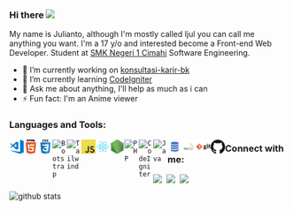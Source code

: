 ### Hi there <img src="https://github.com/thomasbnt/thomasbnt/blob/me/hi.gif" width="25px">

My name is Julianto, although I'm mostly called Ijul you can call me anything you want. I'm a 17 y/o and interested become a Front-end Web Developer. Student at [SMK Negeri 1 Cimahi](https://www.smkn1-cmi.sch.id/) Software Engineering.

- 🔭 I’m currently working on [konsultasi-karir-bk](https://github.com/Julianto08/konsultasi-karir-bk)
- 🌱 I’m currently learning [CodeIgniter](http://codeigniter.com/)
- 💬 Ask me about anything, I'll help as much as i can
- ⚡ Fun fact: I'm an Anime viewer

### Languages and Tools:

<code><img align="left" alt="Visual Studio Code" width="26px" src="https://raw.githubusercontent.com/github/explore/80688e429a7d4ef2fca1e82350fe8e3517d3494d/topics/visual-studio-code/visual-studio-code.png" /></code>
<code><img align="left" alt="HTML5" width="26px" src="https://raw.githubusercontent.com/github/explore/80688e429a7d4ef2fca1e82350fe8e3517d3494d/topics/html/html.png" /></code>
<code><img align="left" alt="CSS3" width="26px" src="https://raw.githubusercontent.com/github/explore/80688e429a7d4ef2fca1e82350fe8e3517d3494d/topics/css/css.png" /></code>
<code><img align="left" width="26px" alt="Bootstrap" src="https://cdn4.iconfinder.com/data/icons/logos-3/504/Bootstrap-512.png" /></code>
<code><img align="left" width="26px" alt="Tailwind" src="https://www.vectorlogo.zone/logos/tailwindcss/tailwindcss-icon.svg" /></code>
<code><img align="left" alt="JavaScript" width="26px" src="https://raw.githubusercontent.com/github/explore/80688e429a7d4ef2fca1e82350fe8e3517d3494d/topics/javascript/javascript.png" /></code>
<code><img align="left" alt="React" width="26px" src="https://raw.githubusercontent.com/github/explore/80688e429a7d4ef2fca1e82350fe8e3517d3494d/topics/react/react.png" /></code>
<code><img align="left" alt="Node.js" width="26px" src="https://raw.githubusercontent.com/github/explore/80688e429a7d4ef2fca1e82350fe8e3517d3494d/topics/nodejs/nodejs.png" /></code>
<code><img align="left" width="26px" alt="PHP" src="https://www.vectorlogo.zone/logos/php/php-icon.svg" /></code>
<code><img align="left" width="26px" alt="CodeIgniter" src="https://seeklogo.com/images/C/codeigniter-logo-BDF3D666E7-seeklogo.com.png" /></code>
<code><img align="left" width="26px" alt="Java" src="https://www.vectorlogo.zone/logos/java/java-icon.svg" /></code>
<code><img align="left" alt="SQL" width="26px" src="https://raw.githubusercontent.com/github/explore/80688e429a7d4ef2fca1e82350fe8e3517d3494d/topics/sql/sql.png" /></code>
<code><img align="left" alt="MySQL" width="26px" src="https://raw.githubusercontent.com/github/explore/80688e429a7d4ef2fca1e82350fe8e3517d3494d/topics/mysql/mysql.png" /></code>
<code><img align="left" alt="Git" width="26px" src="https://raw.githubusercontent.com/github/explore/80688e429a7d4ef2fca1e82350fe8e3517d3494d/topics/git/git.png" /></code>
<code><img align="left" alt="GitHub" width="26px" src="https://raw.githubusercontent.com/github/explore/78df643247d429f6cc873026c0622819ad797942/topics/github/github.png" /></code>

<h3>Connect with me:</h3>

<a href="https://www.linkedin.com/in/juli-anto-4a60241b4/">
    <img align="left" width="24px" src="https://github.com/TheDudeThatCode/TheDudeThatCode/blob/master/Assets/Linkedin.svg" />
</a>
<a href="https://www.instagram.com/ijull.exe">
  <img align="left" width="24px" src="https://github.com/TheDudeThatCode/TheDudeThatCode/blob/master/Assets/Instagram.svg" />
</a>
<a href="mailto:jjulianto08@gmail.com">
  <img align="left" width="26px" src="https://github.com/TheDudeThatCode/TheDudeThatCode/blob/master/Assets/Gmail.svg" />
</a>

<br />

![github stats](https://github-readme-stats.vercel.app/api?username=Julianto08&show_icons=true)
